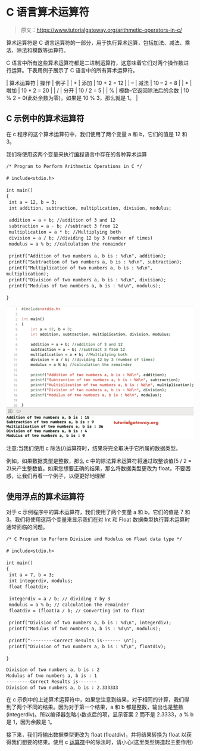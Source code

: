 # C 语言算术运算符

> 原文：<https://www.tutorialgateway.org/arithmetic-operators-in-c/>

算术运算符是 C 语言运算符的一部分，用于执行算术运算，包括加法、减法、乘法、除法和模数等运算符。

C 语言中所有这些算术运算符都是二进制运算符，这意味着它们对两个操作数进行运算。下表用例子展示了 C 语言中的所有算术运算符。

| 算术运算符 | 操作 | 例子 |
| + | 添加 | 10 + 2 = 12 |
| – | 减法 | 10 – 2 = 8 |
| * | 增加 | 10 * 2 = 20 |
| / | 分开 | 10 / 2 = 5 |
| % | 模数–它返回除法后的余数 | 10 % 2 = 0(此处余数为零)。如果是 10 % 3，那么就是 1。 |

## C 示例中的算术运算符

在 c 程序的这个算术运算符中，我们使用了两个变量 a 和 b，它们的值是 12 和 3。

我们将使用这两个变量来执行[编程](https://www.tutorialgateway.org/c-programming/)语言中存在的各种算术运算

```
/* Program to Perform Arithmetic Operations in C */

# include<stdio.h>

int main()
{
 int a = 12, b = 3;
 int addition, subtraction, multiplication, division, modulus;

 addition = a + b; //addition of 3 and 12
 subtraction = a - b; //subtract 3 from 12
 multiplication = a * b; //Multiplying both
 division = a / b; //dividing 12 by 3 (number of times)
 modulus = a % b; //calculation the remainder

 printf("Addition of two numbers a, b is : %d\n", addition);
 printf("Subtraction of two numbers a, b is : %d\n", subtraction);
 printf("Multiplication of two numbers a, b is : %d\n", multiplication);
 printf("Division of two numbers a, b is : %d\n", division);
 printf("Modulus of two numbers a, b is : %d\n", modulus);

}
```

![Arithmetic Operators in C example 1](img/da2b8d4b792f11f9ae040ba434bd8d63.png)

注意:当我们使用 c 除法(/)运算符时，结果将完全取决于它所属的数据类型。

例如，如果数据类型是整数，那么 c 中的除法算术运算符将通过取整该值(5 / 2 = 2)来产生整数值。如果您想要正确的结果，那么将数据类型更改为 float。不要困惑，让我们再看一个例子，以便更好地理解

## 使用浮点的算术运算符

对于 c 示例程序中的算术运算符，我们使用了两个变量 a 和 b，它们的值是 7 和 3。我们将使用这两个变量来显示我们在对 Int 和 Float 数据类型执行算术运算时通常面临的问题。

```
/* C Program to Perform Division and Modulus on Float data type */

# include<stdio.h> 

int main()
{
 int a = 7, b = 3;
 int integerdiv, modulus;
 float floatdiv;

 integerdiv = a / b; // dividing 7 by 3
 modulus = a % b; // calculation the remainder
 floatdiv = (float)a / b; // Converting int to float

 printf("Division of two numbers a, b is : %d\n", integerdiv);
 printf("Modulus of two numbers a, b is : %d\n", modulus);

 printf("---------Correct Results is------- \n");
 printf("Division of two numbers a, b is : %f\n", floatdiv);

}
```

```
Division of two numbers a, b is : 2
Modulus of two numbers a, b is : 1
---------Correct Results is------- 
Division of two numbers a, b is : 2.333333
```

在 c 示例中的上述算术运算符中，如果您注意到结果，对于相同的计算，我们得到了两个不同的结果。因为对于第一个结果，a 和 b 都是整数，输出也是整数(integerdiv)。所以编译器忽略小数点后的项，显示答案 2 而不是 2.3333，a % b 是 1，因为余数是 1。

接下来，我们将输出数据类型更改为 float (floatdiv)，并将结果转换为 float 以获得我们想要的结果。使用 c [运算符](https://www.tutorialgateway.org/c-programming-operators/)中的除法时，请小心(这里类型铸造起主要作用)